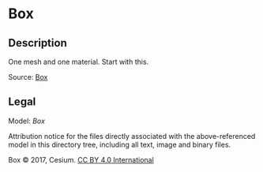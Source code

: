 # Box

## Description

One mesh and one material. Start with this.

Source: [Box](https://github.com/KhronosGroup/glTF-Sample-Assets/tree/6f5b2f56eb285aa25b86f2de992596e596c5182d/Models/Box)

## Legal

Model: *Box*

Attribution notice for the files directly associated with the above-referenced model in this directory tree, including all text, image and binary files.

Box &copy; 2017, Cesium. [CC BY 4.0 International](https://creativecommons.org/licenses/by/4.0/legalcode)
